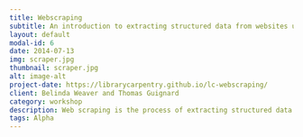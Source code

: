 ```yaml
---
title: Webscraping
subtitle: An introduction to extracting structured data from websites using a range of tools
layout: default
modal-id: 6
date: 2014-07-13
img: scraper.jpg
thumbnail: scraper.jpg
alt: image-alt
project-date: https://librarycarpentry.github.io/lc-webscraping/
client: Belinda Weaver and Thomas Guignard
category: workshop
description: Web scraping is the process of extracting structured data from websites. This lesson will introduce a number of ways that data can be extracted.
tags: Alpha
---
```

